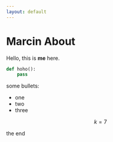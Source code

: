 ```yaml
---
layout: default
---
```

# Marcin About

Hello, this is __me__ here.

```python
def hoho():
    pass
```

some bullets:

* one
* two
* three

$$ k = 7 $$

the end
